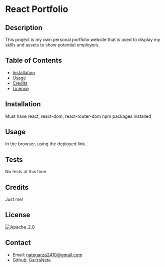 
# React Portfolio

## Description
This project is my own personal portfolio website that is used to display my skills and assets to show potential employers.

## Table of Contents
* [Installation](#installation)
* [Usage](#usage)
* [Credits](#credits)
* [License](#license)

## Installation
Must have react, react-dom, react-router-dom npm packages installed

## Usage
In the browser, using the deployed link.

## Tests
No tests at this time.

## Credits
Just me!


## License
![Apache_2.0](https://img.shields.io/badge/LICENSE-Apache_2.0-blueviolet)

## Contact
* Email: nategarza2410@gmail.com
* Github: GarzaNate
